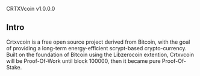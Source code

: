 CRTXVcoin v1.0.0.0

Intro
-----
Crtxvcoin is a free open source project derived from Bitcoin,
with the goal of providing a long-term energy-efficient scrypt-based crypto-currency.
Built on the foundation of Bitcoin using the Libzerocoin extention,
Crtxvcoin will be  Proof-Of-Work until block 100000,
then it became pure Proof-Of-Stake.
